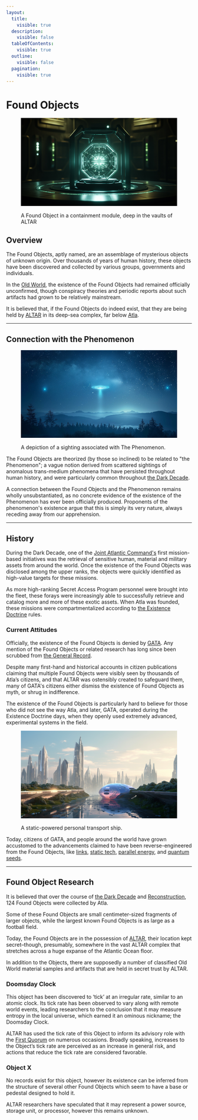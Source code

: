 ```yaml
---
layout:
  title:
    visible: true
  description:
    visible: false
  tableOfContents:
    visible: true
  outline:
    visible: false
  pagination:
    visible: true
---
```


# Found Objects

<figure><img src="../../.gitbook/assets/foundobjects.png" alt=""><figcaption><p>A Found Object in a containment module, deep in the vaults of ALTAR</p></figcaption></figure>

## Overview

The Found Objects, aptly named, are an assemblage of mysterious objects of unknown origin. Over thousands of years of human history, these objects have been discovered and collected by various groups, governments and individuals.

In the [Old World](../history/the-old-world.md), the existence of the Found Objects had remained officially unconfirmed, though conspiracy theories and periodic reports about such artifacts had grown to be relatively mainstream.

It is believed that, if the Found Objects do indeed exist, that they are being held by [ALTAR](../gata/institutions/altar.md) in its deep-sea complex, far below [Atla](../gata/key-locations/atla.md).

***

## Connection with the Phenomenon

<figure><img src="../../.gitbook/assets/the-phenomenon.png" alt="" width="563"><figcaption><p>A depiction of a sighting associated with The Phenomenon.</p></figcaption></figure>

The Found Objects are theorized (by those so inclined) to be related to "the Phenomenon"; a vague notion derived from scattered sightings of anomalous trans-medium phenomena that have persisted throughout human history, and were particularly common throughout [the Dark Decade](../history/the-dark-decade.md).&#x20;

A connection between the Found Objects and the Phenomenon remains wholly unsubstantiated, as no concrete evidence of the existence of the Phenomenon has ever been officially produced. Proponents of the phenomenon's existence argue that this is simply its very nature, always receding away from our apprehension.

***

## History

During the Dark Decade, one of the [Joint Atlantic Command's](../gata/history/the-joint-atlantic-command-jac.md) first mission-based initiatives was the retrieval of sensitive human, material and military assets from around the world. Once the existence of the Found Objects was disclosed among the upper ranks, the objects were quickly identified as high-value targets for these missions.

As more high-ranking Secret Access Program personnel were brought into the fleet, these forays were increasingly able to successfully retrieve and catalog more and more of these exotic assets. When Atla was founded, these missions were compartmentalized according to [the Existence Doctrine](../gata/military-and-defense/existence-doctrine.md) rules.

### Current Attitudes

Officially, the existence of the Found Objects is denied by [GATA](broken-reference). Any mention of the Found Objects or related research has long since been scrubbed from [the General Record](../gata/politics/the-general-record.md).

Despite many first-hand and historical accounts in citizen publications claiming that multiple Found Objects were visibly seen by thousands of Atla’s citizens, and that ALTAR was ostensibly created to safeguard them, many of GATA's citizens either dismiss the existence of Found Objects as myth, or shrug in indifference.

The existence of the Found Objects is particularly hard to believe for those who did not see the way Atla, and later, GATA, operated during the Existence Doctrine days, when they openly used extremely advanced, experimental systems in the field.

<figure><img src="../../.gitbook/assets/statics-0s8fg.png" alt="" width="563"><figcaption><p>A static-powered personal transport ship.</p></figcaption></figure>

Today, citizens of GATA, and people around the world have grown accustomed to the advancements claimed to have been reverse-engineered from the Found Objects, like [links](links.md), [static tech](statics.md), [parallel energy](parallel-energy.md), and [quantum seeds](quantum-seeds.md).

***

## **Found Object Research**

It is believed that over the course of [the Dark Decade](../history/the-dark-decade.md) and [Reconstruction](../history/the-reconstruction.md), 124 Found Objects were collected by Atla.

Some of these Found Objects are small centimeter-sized fragments of larger objects, while the largest known Found Objects is as large as a football field.

Today, the Found Objects are in the possession of [ALTAR](../gata/institutions/altar.md), their location kept secret–though, presumably, somewhere in the vast ALTAR complex that stretches across a huge expanse of the Atlantic Ocean floor.

In addition to the Objects, there are supposedly a number of classified Old World material samples and artifacts that are held in secret trust by ALTAR.

### **Doomsday Clock**

This object has been discovered to ‘tick’ at an irregular rate, similar to an atomic clock. Its tick rate has been observed to vary along with remote world events, leading researchers to the conclusion that it may measure entropy in the local universe, which earned it an ominous nickname; the Doomsday Clock.

ALTAR has used the tick rate of this Object to inform its advisory role with the [First Quorum](../gata/politics/governance.md#the-first-quorum) on numerous occasions. Broadly speaking, increases to the Object’s tick rate are perceived as an increase in general risk, and actions that reduce the tick rate are considered favorable.

### **Object X**

No records exist for this object, however its existence can be inferred from the structure of several other Found Objects which seem to have a base or pedestal designed to hold it.

ALTAR researchers have speculated that it may represent a power source, storage unit, or processor, however this remains unknown.
